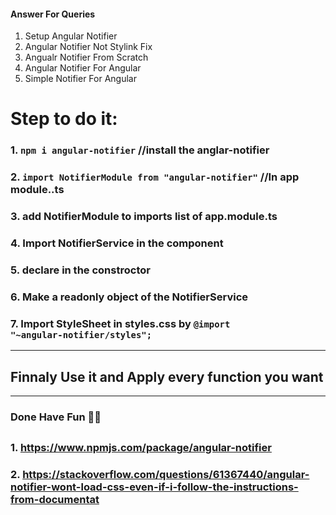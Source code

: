 #### Answer For Queries
1. Setup Angular Notifier
2. Angular Notifier Not Stylink Fix
3. Angualr Notifier From Scratch
4. Angular Notifier For Angular 
5. Simple Notifier For Angular

# Step to do it:

### 1. <code>npm i angular-notifier</code> //install the anglar-notifier
### 2. <code>import NotifierModule from "angular-notifier"</code> //In app module..ts
### 3. add NotifierModule to imports list of  app.module.ts
### 4. Import NotifierService in the component
### 5. declare in the constroctor
### 6. Make a readonly object of the NotifierService
### 7. Import StyleSheet in styles.css by <code>@import "~angular-notifier/styles";</code>

***
## Finnaly Use it and Apply every function you want
***

### Done Have Fun 👍🏽
##

### 1. <a href="https://www.npmjs.com/package/angular-notifier">https://www.npmjs.com/package/angular-notifier</a>
### 2. <a href="https://stackoverflow.com/questions/61367440/angular-notifier-wont-load-css-even-if-i-follow-the-instructions-from-documentat">https://stackoverflow.com/questions/61367440/angular-notifier-wont-load-css-even-if-i-follow-the-instructions-from-documentat</a>